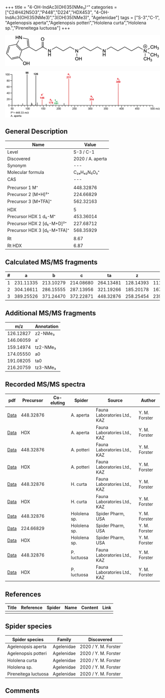 +++
title = "4-OH-IndAc3(OH)35(NMe₃)⁺"
categories = ["C24H42N5O3","P448","D224","HDX453",
"4-OH-IndAc3(OH)35(NMe3)","3(OH)35(NMe3)",
"Agelenidae"]
tags = ["S-3","C-1",
"Agelenopsis aperta","Agelenopsis potteri","Hololena curta","Hololena sp.","Pireneitega luctuosa"]
+++

![](/img/4-OH-IndAc3(OH)35(NMe3).png)

![](/img_MSMS/448_4-OH-IndAc3(OH)35(NMe3)_Aa.png?classes=border)

## General Description

| Name                        | Value            |
|-----------------------------|------------------|
| Level                       | S-3 / C-1               |
| Discovered                  | 2020 / A. aperta |
| Synonym                     | ---              |
| Molecular formula           | C₂₄H₄₂N₅O₃⁺      |
| CAS                         | ---              |
|                             |                  |
| Precursor 1  M⁺             | 448.32876        |
| Precursor 2 [M+H]²⁺         | 224.66829        |
| Precursor 3 [M+TFA]⁺        | 562.32163        |
|                             |                  |
| HDX                         | 5                |
| Precursor HDX 1  d₅-M⁺      | 453.36014        |
| Precursor HDX 2 [d₅-M+D]²⁺  | 227.68712        |
| Precursor HDX 3 [d₅-M+TFA]⁺ | 568.35929        |
|                             |                  |
| Rt                          | 8.67             |
| Rt HDX                      | 6.87             |

## Calculated MS/MS fragments

| # | a         | b         | c         | ta        | z         | y         | tz        |
|---|-----------|-----------|-----------|-----------|-----------|-----------|-----------|
| 1 | 231.11335 | 213.10279 | 214.08680 | 264.13481 | 128.14393 | 111.11738 | 146.17830 |
| 2 | 304.16611 | 286.15555 | 287.13956 | 321.19266 | 185.20178 | 167.16740 | 219.23106 |
| 3 | 389.25526 | 371.24470 | 372.22871 | 448.32876 | 258.25454 | 239.21234 | 276.28891 |

## Additional MS/MS fragments

| m/z       | Annotation |
|-----------|------------|
| 126.12827 | z2-NMe₃    |
| 146.06059 | a'         |
| 159.14974 | tz2-NMe₃   |
| 174.05550 | a0         |
| 191.08205 | ta0        |
| 216.20759 | tz3-NMe₃   |

## Recorded MS/MS spectra

| pdf                                                          | Precursor | Co-eluting | Spider    | Source                       | Author        |
|--------------------------------------------------------------|-----------|------------|-----------|------------------------------|---------------|
| [Data](/pdf/A-aperta/448_4-OH-IndAc3(OH)35(NMe3)_Aa.pdf)     | 448.32876 |            | A. aperta | Fauna Laboratories Ltd., KAZ | Y. M. Forster |
| [Data](/pdf/A-aperta/448_4-OH-IndAc3(OH)35(NMe3)_Aa_HDX.pdf) | HDX       |            | A. aperta | Fauna Laboratories Ltd., KAZ | Y. M. Forster |
| [Data](/pdf/A-potteri/448_4-OH-IndAc3(OH)35(NMe3)_Ap.pdf) | 448.32876 |           | A. potteri | Fauna Laboratories Ltd., KAZ | Y. M. Forster |
| [Data](/pdf/A-potteri/448_4-OH-IndAc3(OH)35(NMe3)_Ap_HDX.pdf) | HDX |           | A. potteri | Fauna Laboratories Ltd., KAZ | Y. M. Forster |
| [Data](/pdf/H-curta/448_4-OH-IndAc3(OH)35(NMe3)_Hc.pdf) | 448.32876 |           | H. curta | Fauna Laboratories Ltd., KAZ | Y. M. Forster |
| [Data](/pdf/H-curta/448_4-OH-IndAc3(OH)35(NMe3)_Hc_HDX.pdf) | HDX |           | H. curta | Fauna Laboratories Ltd., KAZ | Y. M. Forster |
| [Data](/pdf/Hololena-sp/448_4-OH-IndAc3(OH)35(NMe3)_Ho-sp.pdf) | 448.32876 |           | Hololena sp. | Spider Pharm, USA | Y. M. Forster |
| [Data](/pdf/Hololena-sp/448_4-OH-IndAc3(OH)35(NMe3)_Ho-sp_2.pdf) | 224.66829 |           | Hololena sp. | Spider Pharm, USA | Y. M. Forster |
| [Data](/pdf/Hololena-sp/448_4-OH-IndAc3(OH)35(NMe3)_Ho-sp_HDX.pdf) | HDX |           | Hololena sp. | Spider Pharm, USA | Y. M. Forster |
| [Data](/pdf/P-luctuosa/448_4-OH-IndAc3(OH)35(NMe3)_Pl.pdf) | 448.32876 |           | P. luctuosa | Fauna Laboratories Ltd., KAZ | Y. M. Forster |
| [Data](/pdf/P-luctuosa/448_4-OH-IndAc3(OH)35(NMe3)_Pl_HDX.pdf) | HDX |           | P. luctuosa | Fauna Laboratories Ltd., KAZ | Y. M. Forster |

## References

| Title     | Reference   | Spider    | Name   | Content  | Link |
|-----------|-------------|-----------|--------|----------|-----|
|           |             |           |        |          |     |

## Spider species

| Spider species     | Family     | Discovered           |
|--------------------|------------|----------------------|
| Agelenopsis aperta | Agelenidae | 2020 / Y. M. Forster |
| Agelenopsis potteri | Agelenidae | 2020 / Y. M. Forster |
| Hololena curta | Agelenidae | 2020 / Y. M. Forster |
| Hololena sp. | Agelenidae | 2020 / Y. M. Forster |
| Pireneitega luctuosa | Agelenidae | 2020 / Y. M. Forster |


## Comments